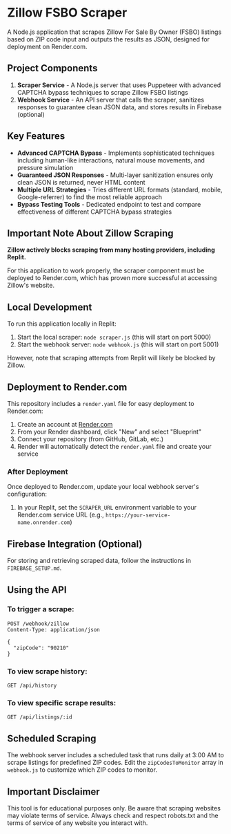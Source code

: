 # Zillow FSBO Scraper

A Node.js application that scrapes Zillow For Sale By Owner (FSBO) listings based on ZIP code input and outputs the results as JSON, designed for deployment on Render.com.

## Project Components

1. **Scraper Service** - A Node.js server that uses Puppeteer with advanced CAPTCHA bypass techniques to scrape Zillow FSBO listings
2. **Webhook Service** - An API server that calls the scraper, sanitizes responses to guarantee clean JSON data, and stores results in Firebase (optional)

## Key Features

- **Advanced CAPTCHA Bypass** - Implements sophisticated techniques including human-like interactions, natural mouse movements, and pressure simulation
- **Guaranteed JSON Responses** - Multi-layer sanitization ensures only clean JSON is returned, never HTML content
- **Multiple URL Strategies** - Tries different URL formats (standard, mobile, Google-referrer) to find the most reliable approach
- **Bypass Testing Tools** - Dedicated endpoint to test and compare effectiveness of different CAPTCHA bypass strategies

## Important Note About Zillow Scraping

**Zillow actively blocks scraping from many hosting providers, including Replit.**

For this application to work properly, the scraper component must be deployed to Render.com, which has proven more successful at accessing Zillow's website.

## Local Development

To run this application locally in Replit:

1. Start the local scraper: `node scraper.js` (this will start on port 5000)
2. Start the webhook server: `node webhook.js` (this will start on port 5001)

However, note that scraping attempts from Replit will likely be blocked by Zillow.

## Deployment to Render.com

This repository includes a `render.yaml` file for easy deployment to Render.com:

1. Create an account at [Render.com](https://render.com)
2. From your Render dashboard, click "New" and select "Blueprint"
3. Connect your repository (from GitHub, GitLab, etc.)
4. Render will automatically detect the `render.yaml` file and create your service

### After Deployment

Once deployed to Render.com, update your local webhook server's configuration:

1. In your Replit, set the `SCRAPER_URL` environment variable to your Render.com service URL
   (e.g., `https://your-service-name.onrender.com`)

## Firebase Integration (Optional)

For storing and retrieving scraped data, follow the instructions in `FIREBASE_SETUP.md`.

## Using the API

### To trigger a scrape:

```
POST /webhook/zillow
Content-Type: application/json

{
  "zipCode": "90210"
}
```

### To view scrape history:

```
GET /api/history
```

### To view specific scrape results:

```
GET /api/listings/:id
```

## Scheduled Scraping

The webhook server includes a scheduled task that runs daily at 3:00 AM to scrape listings for predefined ZIP codes. Edit the `zipCodesToMonitor` array in `webhook.js` to customize which ZIP codes to monitor.

## Important Disclaimer

This tool is for educational purposes only. Be aware that scraping websites may violate terms of service. Always check and respect robots.txt and the terms of service of any website you interact with.